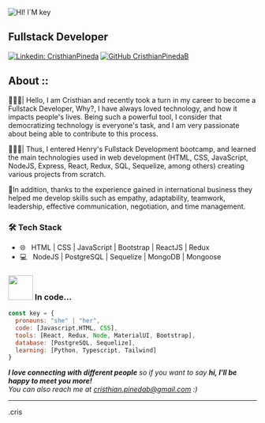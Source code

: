 ![HI! I´M key](https://user-images.githubusercontent.com/97765647/180084801-e825102c-6bb6-4996-b3ec-67a244d3fec6.gif)

<h2>Fullstack Developer</h2>

[![Linkedin: CristhianPineda](https://img.shields.io/badge/-cristhianpb-blue?style=flat-square&logo=Linkedin&logoColor=white&link=https://www.linkedin.com/in/cristhian-pineda-burgos/)](https://www.linkedin.com/in/cristhian-pineda-burgos/)
[![GitHub CristhianPinedaB](https://img.shields.io/github/followers/CristhianPinedaB?label=follow&style=social)](https://github.com/CristhianPinedaB)

## About ::

👩🏽‍🎓| Hello, I am Cristhian and recently took a turn in my career to become a Fullstack Developer, Why?, I have always loved technology, and how it impacts people's lives. Being such a powerful tool, I consider that democratizing technology is everyone's task, and I am very passionate about being able to contribute to this process. 

👩🏽‍💻| Thus, I entered Henry's Fullstack Development bootcamp, and learned the main technologies used in web development (HTML, CSS, JavaScript, NodeJS, Express, React, Redux, SQL, Sequelize, among others) creating various projects from scratch.

🧩In addition, thanks to the experience gained in international business they helped me develop skills such as empathy, adaptability, teamwork, leadership, effective communication, negotiation, and time management.


<h3>🛠 Tech Stack</h3>

- 🌐 &nbsp; HTML | CSS | JavaScript | Bootstrap | ReactJS | Redux
- 💻 &nbsp; NodeJS | PostgreSQL | Sequelize | MongoDB | Mongoose


### <img src="https://media.giphy.com/media/VgCDAzcKvsR6OM0uWg/giphy.gif" width="50"> In code... 

```javascript
const key = {
  pronouns: "she" | "her",
  code: [Javascript,HTML, CSS],
  tools: [React, Redux, Node, MaterialUI, Bootstrap],
  database: [PostgreSQL, Sequelize],
  learning: [Python, Typescript, Tailwind]
}
```

<em><b>I love connecting with different people</b> so if you want to say <b>hi, I'll be happy to meet you more!</b> <br>You can also reach me at cristhian.pinedab@gmail.com :)</em>


-----
.cris

